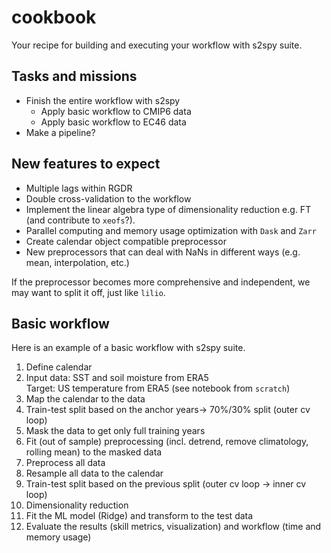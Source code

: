 # cookbook
Your recipe for building and executing your workflow with s2spy suite.

## Tasks and missions
- Finish the entire workflow with s2spy
  - Apply basic workflow to CMIP6 data
  - Apply basic workflow to EC46 data
- Make a pipeline?

## New features to expect
- Multiple lags within RGDR
- Double cross-validation to the workflow
- Implement the linear algebra type of dimensionality reduction e.g. FT (and contribute to `xeofs`?).
- Parallel computing and memory usage optimization with `Dask` and `Zarr`
- Create calendar object compatible preprocessor
- New preprocessors that can deal with NaNs in different ways (e.g. mean, interpolation, etc.)

If the preprocessor becomes more comprehensive and independent, we may want to split it off, just like `lilio`.

## Basic workflow
Here is an example of a basic workflow with s2spy suite.

1. Define calendar
2. Input data: SST and soil moisture from ERA5 <br>
Target: US temperature from ERA5 (see notebook from `scratch`)
3.	Map the calendar to the data
4.	Train-test split based on the anchor years-> 70%/30% split (outer cv loop)
5.	Mask the data to get only full training years
6.	Fit (out of sample) preprocessing (incl. detrend, remove climatology, rolling mean) to the masked data
7.	Preprocess all data
8.	Resample all data to the calendar
9.	Train-test split based on the previous split (outer cv loop -> inner cv loop)
10.	Dimensionality reduction
11.	Fit the ML model (Ridge) and transform to the test data
12.	Evaluate the results (skill metrics, visualization) and workflow (time and memory usage)